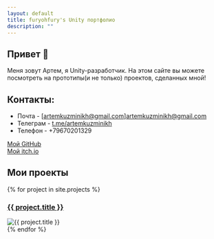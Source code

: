 ```yaml
---
layout: default
title: furyohfury's Unity портфолио
description: ""
---
```


## Привет 👋
Меня зовут Артем, я Unity-разработчик.
На этом сайте вы можете посмотреть на прототипы(и не только) проектов, сделанных мной!
## Контакты:
- Почта - [artemkuzminikh@gmail.com]artemkuzminikh@gmail.com
- Телеграм - [t.me/artemkuzminikh](t.me/artemkuzminikh)
- Телефон - +79670201329

[Мой GitHub](https://github.com/furyohfury)  
[Мой itch.io](https://furyohfury.itch.io/)


## Мои проекты  
<div class="game-grid">
{% for project in site.projects %}
  <div class="game-card">
    <h3><a href="{{ project.url | relative_url }}">{{ project.title }}</a></h3>
    <img src="{{ project.image | relative_url }}" alt="{{ project.title }}" class="project-image">
  </div>
{% endfor %}
</div>
